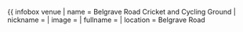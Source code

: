 {{ infobox venue | name = Belgrave Road Cricket and Cycling Ground | nickname = | image = | fullname = | location = Belgrave Road
